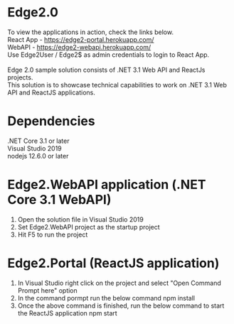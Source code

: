 # Edge2.0
To view the applications in action, check the links below.<br/>
React App - https://edge2-portal.herokuapp.com/<br/>
WebAPI - https://edge2-webapi.herokuapp.com/<br/>
Use Edge2User / Edge2$ as admin credentials to login to React App.<br/><br/>
Edge 2.0 sample solution consists of .NET 3.1 Web API and ReactJs projects.<br/>
This solution is to showcase technical capabilities to work on .NET 3.1 Web API and ReactJS applications.

# Dependencies
.NET Core 3.1 or later<br/>
Visual Studio 2019<br/>
nodejs 12.6.0 or later

# Edge2.WebAPI application (.NET Core 3.1 WebAPI)
1) Open the solution file in Visual Studio 2019
2) Set Edge2.WebAPI project as the startup project
3) Hit F5 to run the project

# Edge2.Portal (ReactJS application)
1) In Visual Studio right click on the project and select "Open Command Prompt here" option
2) In the command pormpt run the below command
   npm install
3) Once the above command is finished, run the below command to start the ReactJS application
   npm start
